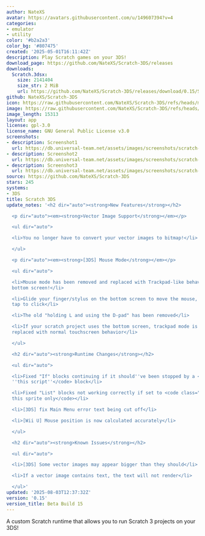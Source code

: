 ```yaml
---
author: NateXS
avatar: https://avatars.githubusercontent.com/u/149607394?v=4
categories:
- emulator
- utility
color: '#b2a2a3'
color_bg: '#807475'
created: '2025-05-01T16:11:42Z'
description: Play Scratch games on your 3DS!
download_page: https://github.com/NateXS/Scratch-3DS/releases
downloads:
  Scratch.3dsx:
    size: 2141404
    size_str: 2 MiB
    url: https://github.com/NateXS/Scratch-3DS/releases/download/0.15/Scratch.3dsx
github: NateXS/Scratch-3DS
icon: https://raw.githubusercontent.com/NateXS/Scratch-3DS/refs/heads/main/gfx/icon.png
image: https://raw.githubusercontent.com/NateXS/Scratch-3DS/refs/heads/main/gfx/logo.png
image_length: 15313
layout: app
license: gpl-3.0
license_name: GNU General Public License v3.0
screenshots:
- description: Screenshot1
  url: https://db.universal-team.net/assets/images/screenshots/scratch-3ds/screenshot1.png
- description: Screenshot2
  url: https://db.universal-team.net/assets/images/screenshots/scratch-3ds/screenshot2.png
- description: Screenshot3
  url: https://db.universal-team.net/assets/images/screenshots/scratch-3ds/screenshot3.png
source: https://github.com/NateXS/Scratch-3DS
stars: 245
systems:
- 3DS
title: Scratch 3DS
update_notes: '<h2 dir="auto"><strong>New Features</strong></h2>

  <p dir="auto"><em><strong>Vector Image Support</strong></em></p>

  <ul dir="auto">

  <li>You no longer have to convert your vector images to bitmap!</li>

  </ul>

  <p dir="auto"><em><strong>[3DS] Mouse Mode</strong></em></p>

  <ul dir="auto">

  <li>Mouse mode has been removed and replaced with Trackpad-like behavior on the
  bottom screen!</li>

  <li>Glide your finger/stylus on the bottom screen to move the mouse, and quickly
  tap to click</li>

  <li>The old "holding L and using the D-pad" has been removed</li>

  <li>If your scratch project uses the bottom screen, trackpad mode is disabled and
  replaced with normal touchscreen behavior</li>

  </ul>

  <h2 dir="auto"><strong>Runtime Changes</strong></h2>

  <ul dir="auto">

  <li>Fixed "If" blocks continuing if it should''ve been stopped by a <code class="notranslate">Stop
  ''this script''</code> block</li>

  <li>Fixed "List" blocks not working correctly if set to <code class="notranslate">For
  this sprite only</code></li>

  <li>[3DS] fix Main Menu error text being cut off</li>

  <li>[Wii U] Mouse position is now calculated accurately</li>

  </ul>

  <h2 dir="auto"><strong>Known Issues</strong></h2>

  <ul dir="auto">

  <li>[3DS] Some vector images may appear bigger than they should</li>

  <li>If a vector image contains text, the text will not render</li>

  </ul>'
updated: '2025-08-03T12:37:32Z'
version: '0.15'
version_title: Beta Build 15
---
```

A custom Scratch runtime that allows you to run Scratch 3 projects on your 3DS!